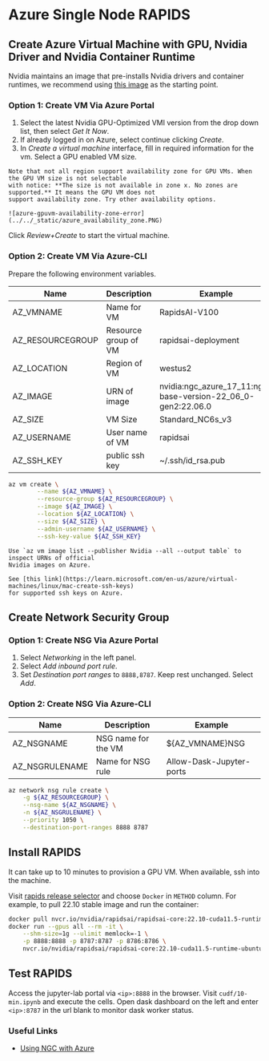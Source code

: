 # Azure Single Node RAPIDS

## Create Azure Virtual Machine with GPU, Nvidia Driver and Nvidia Container Runtime

Nvidia maintains an image that pre-installs Nvidia drivers and container runtimes,
we recommend using [this image](https://azuremarketplace.microsoft.com/en-us/marketplace/apps/nvidia.ngc_azure_17_11?tab=Overview) as the starting point.

### Option 1: Create VM Via Azure Portal

1. Select the latest Nvidia GPU-Optimized VMI version from the drop down list, then select _Get It Now_.
2. If already logged in on Azure, select continue clicking _Create_.
3. In _Create a virtual machine_ interface, fill in required information for the vm.
   Select a GPU enabled VM size.

```{note}
Note that not all region support availability zone for GPU VMs. When the GPU VM size is not selectable
with notice: **The size is not available in zone x. No zones are supported.** It means the GPU VM does not
support availability zone. Try other availability options.

![azure-gpuvm-availability-zone-error](../../_static/azure_availability_zone.PNG)
```

Click _Review+Create_ to start the virtual machine.

### Option 2: Create VM Via Azure-CLI

Prepare the following environment variables.

| Name             | Description          | Example                                                      |
| ---------------- | -------------------- | ------------------------------------------------------------ |
| AZ_VMNAME        | Name for VM          | RapidsAI-V100                                                |
| AZ_RESOURCEGROUP | Resource group of VM | rapidsai-deployment                                          |
| AZ_LOCATION      | Region of VM         | westus2                                                      |
| AZ_IMAGE         | URN of image         | nvidia:ngc_azure_17_11:ngc-base-version-22_06_0-gen2:22.06.0 |
| AZ_SIZE          | VM Size              | Standard_NC6s_v3                                             |
| AZ_USERNAME      | User name of VM      | rapidsai                                                     |
| AZ_SSH_KEY       | public ssh key       | ~/.ssh/id_rsa.pub                                            |

```bash
az vm create \
        --name ${AZ_VMNAME} \
        --resource-group ${AZ_RESOURCEGROUP} \
        --image ${AZ_IMAGE} \
        --location ${AZ_LOCATION} \
        --size ${AZ_SIZE} \
        --admin-username ${AZ_USERNAME} \
        --ssh-key-value ${AZ_SSH_KEY}
```

```{note}
Use `az vm image list --publisher Nvidia --all --output table` to inspect URNs of official
Nvidia images on Azure.
```

```{note}
See [this link](https://learn.microsoft.com/en-us/azure/virtual-machines/linux/mac-create-ssh-keys)
for supported ssh keys on Azure.
```

## Create Network Security Group

### Option 1: Create NSG Via Azure Portal

1. Select _Networking_ in the left panel.
2. Select _Add inbound port rule_.
3. Set _Destination port ranges_ to `8888,8787`. Keep rest unchanged. Select _Add_.

### Option 2: Create NSG Via Azure-CLI

| Name           | Description         | Example                  |
| -------------- | ------------------- | ------------------------ |
| AZ_NSGNAME     | NSG name for the VM | ${AZ_VMNAME}NSG          |
| AZ_NSGRULENAME | Name for NSG rule   | Allow-Dask-Jupyter-ports |

```bash
az network nsg rule create \
    -g ${AZ_RESOURCEGROUP} \
    --nsg-name ${AZ_NSGNAME} \
    -n ${AZ_NSGRULENAME} \
    --priority 1050 \
    --destination-port-ranges 8888 8787
```

## Install RAPIDS

It can take up to 10 minutes to provision a GPU VM. When available, ssh into the machine.

Visit [rapids release selector](https://rapids.ai/start.html#get-rapids) and choose `Docker` in `METHOD`
column. For example, to pull 22.10 stable image and run the container:

```bash
docker pull nvcr.io/nvidia/rapidsai/rapidsai-core:22.10-cuda11.5-runtime-ubuntu20.04-py3.9
docker run --gpus all --rm -it \
    --shm-size=1g --ulimit memlock=-1 \
    -p 8888:8888 -p 8787:8787 -p 8786:8786 \
    nvcr.io/nvidia/rapidsai/rapidsai-core:22.10-cuda11.5-runtime-ubuntu20.04-py3.9
```

## Test RAPIDS

Access the jupyter-lab portal via `<ip>:8888` in the browser. Visit `cudf/10-min.ipynb` and
execute the cells. Open dask dashboard on the left and enter `<ip>:8787` in the url blank
to monitor dask worker status.

### Useful Links

- [Using NGC with Azure](https://docs.nvidia.com/ngc/ngc-azure-setup-guide/index.html)
